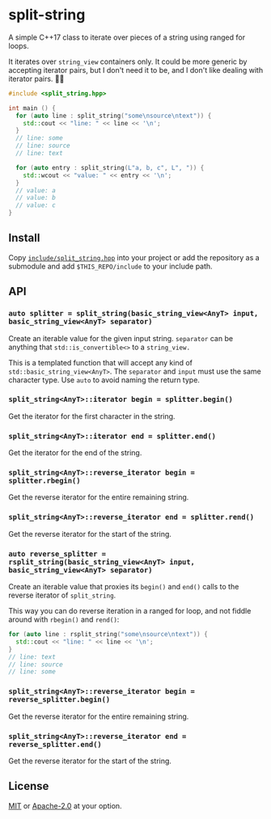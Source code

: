 # split-string
A simple C++17 class to iterate over pieces of a string using ranged for loops.

It iterates over `string_view` containers only. It could be more generic by accepting iterator pairs, but I don't need it to be, and I don't like dealing with iterator pairs. 🤷🏻

```cpp
#include <split_string.hpp>

int main () {
  for (auto line : split_string("some\nsource\ntext")) {
    std::cout << "line: " << line << '\n';
  }
  // line: some
  // line: source
  // line: text

  for (auto entry : split_string(L"a, b, c", L", ")) {
    std::wcout << "value: " << entry << '\n';
  }
  // value: a
  // value: b
  // value: c
}
```

## Install
Copy [`include/split_string.hpp`](./include/split_string.hpp) into your project or add the repository as a submodule and add `$THIS_REPO/include` to your include path.

## API
### `auto splitter = split_string(basic_string_view<AnyT> input, basic_string_view<AnyT> separator)`
Create an iterable value for the given input string. `separator` can be anything that `std::is_convertible<>` to a `string_view.`

This is a templated function that will accept any kind of `std::basic_string_view<AnyT>`. The `separator` and `input` must use the same character type. Use `auto` to avoid naming the return type.

### `split_string<AnyT>::iterator begin = splitter.begin()`
Get the iterator for the first character in the string.

### `split_string<AnyT>::iterator end = splitter.end()`
Get the iterator for the end of the string.

### `split_string<AnyT>::reverse_iterator begin = splitter.rbegin()`
Get the reverse iterator for the entire remaining string.

### `split_string<AnyT>::reverse_iterator end = splitter.rend()`
Get the reverse iterator for the start of the string.

### `auto reverse_splitter = rsplit_string(basic_string_view<AnyT> input, basic_string_view<AnyT> separator)`
Create an iterable value that proxies its `begin()` and `end()` calls to the reverse iterator of `split_string`.

This way you can do reverse iteration in a ranged for loop, and not fiddle around with `rbegin()` and `rend()`:
```cpp
for (auto line : rsplit_string("some\nsource\ntext")) {
  std::cout << "line: " << line << '\n';
}
// line: text
// line: source
// line: some
```

### `split_string<AnyT>::reverse_iterator begin = reverse_splitter.begin()`
Get the reverse iterator for the entire remaining string.

### `split_string<AnyT>::reverse_iterator end = reverse_splitter.end()`
Get the reverse iterator for the start of the string.

## License
[MIT](./LICENSE-MIT.md) or [Apache-2.0](./LICENSE-Apache.md) at your option.
